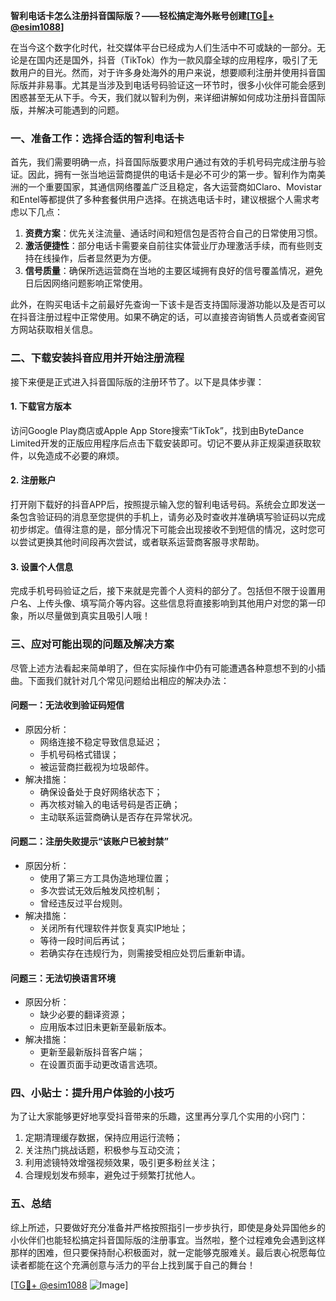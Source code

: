 **智利电话卡怎么注册抖音国际版？——轻松搞定海外账号创建[[TG💪+ @esim1088](https://t.me/s/esim1088)]**

在当今这个数字化时代，社交媒体平台已经成为人们生活中不可或缺的一部分。无论是在国内还是国外，抖音（TikTok）作为一款风靡全球的应用程序，吸引了无数用户的目光。然而，对于许多身处海外的用户来说，想要顺利注册并使用抖音国际版并非易事。尤其是当涉及到电话号码验证这一环节时，很多小伙伴可能会感到困惑甚至无从下手。今天，我们就以智利为例，来详细讲解如何成功注册抖音国际版，并解决可能遇到的问题。

### 一、准备工作：选择合适的智利电话卡

首先，我们需要明确一点，抖音国际版要求用户通过有效的手机号码完成注册与验证。因此，拥有一张当地运营商提供的电话卡是必不可少的第一步。智利作为南美洲的一个重要国家，其通信网络覆盖广泛且稳定，各大运营商如Claro、Movistar和Entel等都提供了多种套餐供用户选择。在挑选电话卡时，建议根据个人需求考虑以下几点：

1. **资费方案**：优先关注流量、通话时间和短信包是否符合自己的日常使用习惯。
2. **激活便捷性**：部分电话卡需要亲自前往实体营业厅办理激活手续，而有些则支持在线操作，后者显然更为方便。
3. **信号质量**：确保所选运营商在当地的主要区域拥有良好的信号覆盖情况，避免日后因网络问题影响正常使用。

此外，在购买电话卡之前最好先查询一下该卡是否支持国际漫游功能以及是否可以在抖音注册过程中正常使用。如果不确定的话，可以直接咨询销售人员或者查阅官方网站获取相关信息。

### 二、下载安装抖音应用并开始注册流程

接下来便是正式进入抖音国际版的注册环节了。以下是具体步骤：

#### 1. 下载官方版本
访问Google Play商店或Apple App Store搜索“TikTok”，找到由ByteDance Limited开发的正版应用程序后点击下载安装即可。切记不要从非正规渠道获取软件，以免造成不必要的麻烦。

#### 2. 注册账户
打开刚下载好的抖音APP后，按照提示输入您的智利电话号码。系统会立即发送一条包含验证码的消息至您提供的手机上，请务必及时查收并准确填写验证码以完成初步绑定。值得注意的是，部分情况下可能会出现接收不到短信的情况，这时您可以尝试更换其他时间段再次尝试，或者联系运营商客服寻求帮助。

#### 3. 设置个人信息
完成手机号码验证之后，接下来就是完善个人资料的部分了。包括但不限于设置用户名、上传头像、填写简介等内容。这些信息将直接影响到其他用户对您的第一印象，所以尽量做到真实且吸引人哦！

### 三、应对可能出现的问题及解决方案

尽管上述方法看起来简单明了，但在实际操作中仍有可能遭遇各种意想不到的小插曲。下面我们就针对几个常见问题给出相应的解决办法：

#### 问题一：无法收到验证码短信
- 原因分析：
   - 网络连接不稳定导致信息延迟；
   - 手机号码格式错误；
   - 被运营商拦截视为垃圾邮件。
- 解决措施：
   - 确保设备处于良好网络状态下；
   - 再次核对输入的电话号码是否正确；
   - 主动联系运营商确认是否存在异常状况。

#### 问题二：注册失败提示“该账户已被封禁”
- 原因分析：
   - 使用了第三方工具伪造地理位置；
   - 多次尝试无效后触发风控机制；
   - 曾经违反过平台规则。
- 解决措施：
   - 关闭所有代理软件并恢复真实IP地址；
   - 等待一段时间后再试；
   - 若确实存在违规行为，则需接受相应处罚后重新申请。

#### 问题三：无法切换语言环境
- 原因分析：
   - 缺少必要的翻译资源；
   - 应用版本过旧未更新至最新版本。
- 解决措施：
   - 更新至最新版抖音客户端；
   - 在设置页面手动更改语言选项。

### 四、小贴士：提升用户体验的小技巧

为了让大家能够更好地享受抖音带来的乐趣，这里再分享几个实用的小窍门：

1. 定期清理缓存数据，保持应用运行流畅；
2. 关注热门挑战话题，积极参与互动交流；
3. 利用滤镜特效增强视频效果，吸引更多粉丝关注；
4. 合理规划发布频率，避免过于频繁打扰他人。

### 五、总结

综上所述，只要做好充分准备并严格按照指引一步步执行，即使是身处异国他乡的小伙伴们也能轻松搞定抖音国际版的注册事宜。当然啦，整个过程难免会遇到这样那样的困难，但只要保持耐心积极面对，就一定能够克服难关。最后衷心祝愿每位读者都能在这个充满创意与活力的平台上找到属于自己的舞台！

[[TG💪+ @esim1088](https://t.me/s/esim1088) ![Image](https://i.postimg.cc/4NQfJmqS/Snipaste-2025-05-13-00-14-12.png)]